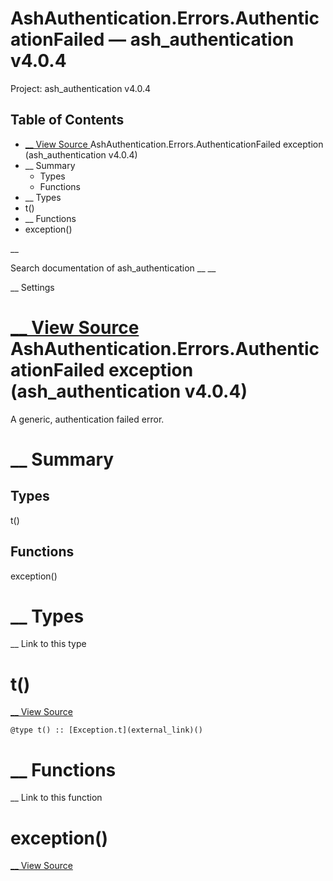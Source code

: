 # AshAuthentication.Errors.AuthenticationFailed — ash_authentication v4.0.4

Project: ash_authentication v4.0.4

## Table of Contents

- [ __ View Source ](external_link) AshAuthentication.Errors.AuthenticationFailed exception (ash_authentication v4.0.4)
- __ Summary
  - Types
  - Functions
- __ Types
- t()
- __ Functions
- exception()

__

Search documentation of ash_authentication __ __

__ Settings

#  [ __ View Source ](external_link) AshAuthentication.Errors.AuthenticationFailed exception (ash_authentication v4.0.4)

A generic, authentication failed error.

#  __ Summary

##  Types

t()

##  Functions

exception()

#  __ Types

__ Link to this type

# t()

[ __ View Source ](external_link)
    
    
    @type t() :: [Exception.t](external_link)()

#  __ Functions

__ Link to this function

# exception()

[ __ View Source ](external_link)
